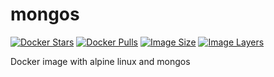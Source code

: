 # mongos

[![Docker Stars](https://img.shields.io/docker/stars/lgatica/mongos.svg)](hub)
[![Docker Pulls](https://img.shields.io/docker/pulls/lgatica/mongos.svg)](hub)
[![Image Size](https://img.shields.io/imagelayers/image-size/lgatica/mongos/latest.svg)](https://imagelayers.io/?images=lgatica/mongos:latest)
[![Image Layers](https://img.shields.io/imagelayers/layers/lgatica/mongos/latest.svg)](https://imagelayers.io/?images=lgatica/mongos:latest)

Docker image with alpine linux and mongos
